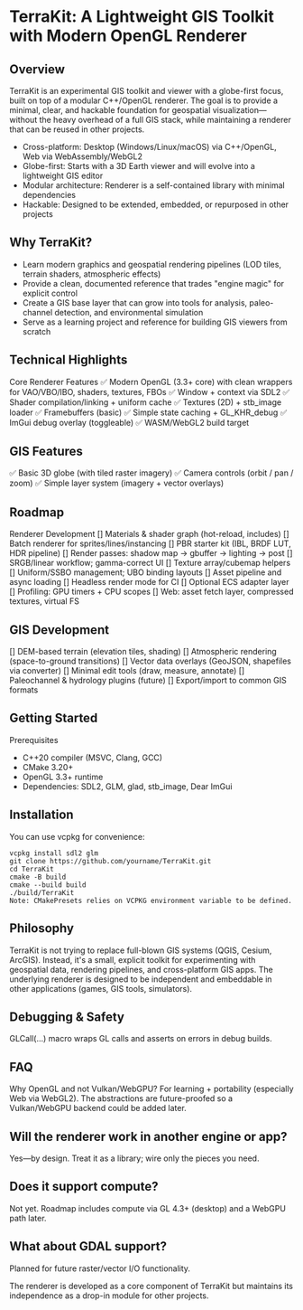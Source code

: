 # TerraKit: A Lightweight GIS Toolkit with Modern OpenGL Renderer
## Overview
TerraKit is an experimental GIS toolkit and viewer with a globe-first focus, built on top of a modular C++/OpenGL renderer. The goal is to provide a minimal, clear, and hackable foundation for geospatial visualization—without the heavy overhead of a full GIS stack, while maintaining a renderer that can be reused in other projects.

- Cross-platform: Desktop (Windows/Linux/macOS) via C++/OpenGL, Web via WebAssembly/WebGL2
- Globe-first: Starts with a 3D Earth viewer and will evolve into a lightweight GIS editor
- Modular architecture: Renderer is a self-contained library with minimal dependencies
- Hackable: Designed to be extended, embedded, or repurposed in other projects

## Why TerraKit?
- Learn modern graphics and geospatial rendering pipelines (LOD tiles, terrain shaders, atmospheric effects)
- Provide a clean, documented reference that trades "engine magic" for explicit control
- Create a GIS base layer that can grow into tools for analysis, paleo-channel detection, and environmental simulation
- Serve as a learning project and reference for building GIS viewers from scratch

## Technical Highlights
Core Renderer Features
✅ Modern OpenGL (3.3+ core) with clean wrappers for VAO/VBO/IBO, shaders, textures, FBOs
✅ Window + context via SDL2
✅ Shader compilation/linking + uniform cache
✅ Textures (2D) + stb_image loader
✅ Framebuffers (basic)
✅ Simple state caching + GL_KHR_debug
✅ ImGui debug overlay (toggleable)
✅ WASM/WebGL2 build target

## GIS Features
✅ Basic 3D globe (with tiled raster imagery)
✅ Camera controls (orbit / pan / zoom)
✅ Simple layer system (imagery + vector overlays)

## Roadmap
Renderer Development
[] Materials & shader graph (hot-reload, includes)
[] Batch renderer for sprites/lines/instancing
[] PBR starter kit (IBL, BRDF LUT, HDR pipeline)
[] Render passes: shadow map → gbuffer → lighting → post
[] SRGB/linear workflow; gamma-correct UI
[] Texture array/cubemap helpers
[] Uniform/SSBO management; UBO binding layouts
[] Asset pipeline and async loading
[] Headless render mode for CI
[] Optional ECS adapter layer
[] Profiling: GPU timers + CPU scopes
[] Web: asset fetch layer, compressed textures, virtual FS

## GIS Development
[] DEM-based terrain (elevation tiles, shading)
[] Atmospheric rendering (space-to-ground transitions)
[] Vector data overlays (GeoJSON, shapefiles via converter)
[] Minimal edit tools (draw, measure, annotate)
[] Paleochannel & hydrology plugins (future)
[] Export/import to common GIS formats

## Getting Started
Prerequisites

- C++20 compiler (MSVC, Clang, GCC)
- CMake 3.20+
- OpenGL 3.3+ runtime
- Dependencies: SDL2, GLM, glad, stb_image, Dear ImGui

## Installation
You can use vcpkg for convenience:

```
vcpkg install sdl2 glm
git clone https://github.com/yourname/TerraKit.git
cd TerraKit
cmake -B build
cmake --build build
./build/TerraKit
Note: CMakePresets relies on VCPKG environment variable to be defined.
```

## Philosophy
TerraKit is not trying to replace full-blown GIS systems (QGIS, Cesium, ArcGIS). Instead, it's a small, explicit toolkit for experimenting with geospatial data, rendering pipelines, and cross-platform GIS apps. The underlying renderer is designed to be independent and embeddable in other applications (games, GIS tools, simulators).

## Debugging & Safety
GLCall(...) macro wraps GL calls and asserts on errors in debug builds.

## FAQ
Why OpenGL and not Vulkan/WebGPU?
For learning + portability (especially Web via WebGL2). The abstractions are future-proofed so a Vulkan/WebGPU backend could be added later.

## Will the renderer work in another engine or app?
Yes—by design. Treat it as a library; wire only the pieces you need.

## Does it support compute?
Not yet. Roadmap includes compute via GL 4.3+ (desktop) and a WebGPU path later.

## What about GDAL support?
Planned for future raster/vector I/O functionality.

The renderer is developed as a core component of TerraKit but maintains its independence as a drop-in module for other projects.
